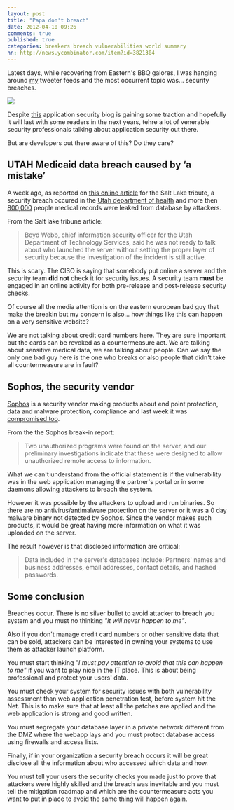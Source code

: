 ```yaml
---
layout: post
title: "Papa don't breach"
date: 2012-04-10 09:26
comments: true
published: true
categories: breakers breach vulnerabilities world summary
hn: http://news.ycombinator.com/item?id=3821304
---
```


Latest days, while recovering from Eastern's BBQ galores, I was hanging around
[my](https://twitter.com/thesp0nge) tweeter feeds and the most occurrent topic
was... security breaches.

<!-- more -->
![](http://www.cuttothechaseproductionsllc.com/Images/Affiliates/HullBreach.png)

Despite [this](http://armoredcode.com) application security blog is gaining
some traction and hopefully it will last with some readers in the next years,
tehre a lot of venerable security professionals talking about application
security out there.

But are developers out there aware of this? Do they care?

## UTAH Medicaid data breach caused by ‘a mistake’

A week ago, as reported on [this online article](http://www.sltrib.com/sltrib/news/53862397-78/security-medicaid-utah-health.html.csp)
for the Salt Lake tribute, a security breach occured in the [Utah department of health](http://health.utah.gov/) and more then
[800,000](http://www.sltrib.com/sltrib/news/53879423-78/breach-information-health-medicaid.html.csp)
people medical records were leaked from database by attackers.

From the Salt lake tribune article:

> Boyd Webb, chief information security officer for the Utah Department of
> Technology Services, said he was not ready to talk about who launched the
> server without setting the proper layer of security because the investigation
> of the incident is still active.

This is scary. The CISO is saying that somebody put online a server and the
security team **did not** check it for security issues. A security team
**must** be engaged in an online activity for both pre-release and post-release
security checks.

Of course all the media attention is on the eastern european bad guy that make
the breakin but my concern is also... how things like this can happen on a very
sensitive website? 

We are not talking about credit card numbers here. They are sure important but
the cards can be revoked as a countermeasure act. We are talking about
sensitive medical data, we are talking about people. Can we say the only one
bad guy here is the one who breaks or also people that didn't take all
countermeasure are in fault?

## Sophos, the security vendor

[Sophos](http://www.sophos.com/en-us/) is a security vendor making products about end point protection, data and malware protection, compliance and last week it was [compromised too](http://www.sophos.com/en-us/lp/partnerportal).

From the the Sophos break-in report:

> Two unauthorized programs were found on the server, and our preliminary
> investigations indicate that these were designed to allow unauthorized remote
> access to information.

What we can't understand from the official statement is if the vulnerability
was in the web application managing the partner's portal or in some daemons
allowing attackers to breach the system.

However it was possible by the attackers to upload and run binaries. So there
are no antivirus/antimalware protection on the server or it was a 0 day malware
binary not detected by Sophos. Since the vendor makes such products, it would
be great having more information on what it was uploaded on the server. 

The result however is that disclosed information are critical:

> Data included in the server's databases include: Partners' names and business
> addresses, email addresses, contact details, and hashed passwords.

## Some conclusion

Breaches occur. There is no silver bullet to avoid attacker to breach you
system and you must no thinking _"it will never happen to me"_.

Also if you don't manage credit card numbers or other sensitive data that can
be sold, attackers can be interested in owning your systems to use them as
attacker launch platform.

You must start thinking _"I must pay attention to avoid that this can happen to
me"_ if you want to play nice in the IT place. This is about being professional
and protect your users' data.

You must check your system for security issues with both vulnerability
assessment than web application penetration test, before system hit the Net.
This is to make sure that at least all the patches are applied and the web
application is strong and good written.

You must segregate your database layer in a private network different from the
DMZ where the webapp lays and you must protect database access using firewalls
and access lists.

Finally, if in your organization a security breach occurs it will be great
disclose all the information about who accessed which data and how.

You must tell your users the security checks you made just to prove that
attackers were highly skilled and the breach was inevitable and you must tell
the mitigation roadmap and which are the countermeasure acts you want to put in
place to avoid the same thing will happen again.
